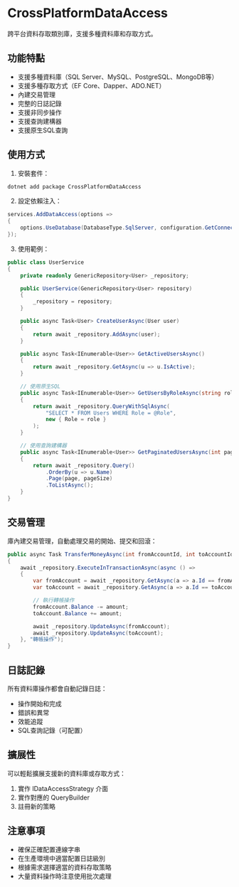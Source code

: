 # CrossPlatformDataAccess

跨平台資料存取類別庫，支援多種資料庫和存取方式。

## 功能特點

- 支援多種資料庫（SQL Server、MySQL、PostgreSQL、MongoDB等）
- 支援多種存取方式（EF Core、Dapper、ADO.NET）
- 內建交易管理
- 完整的日誌記錄
- 支援非同步操作
- 支援查詢建構器
- 支援原生SQL查詢

## 使用方式

1. 安裝套件：

```bash
dotnet add package CrossPlatformDataAccess
```

2. 設定依賴注入：

```csharp
services.AddDataAccess(options =>
{
    options.UseDatabase(DatabaseType.SqlServer, configuration.GetConnectionString("DefaultConnection"));
});
```

3. 使用範例：

```csharp
public class UserService
{
    private readonly GenericRepository<User> _repository;

    public UserService(GenericRepository<User> repository)
    {
        _repository = repository;
    }

    public async Task<User> CreateUserAsync(User user)
    {
        return await _repository.AddAsync(user);
    }

    public async Task<IEnumerable<User>> GetActiveUsersAsync()
    {
        return await _repository.GetAsync(u => u.IsActive);
    }

    // 使用原生SQL
    public async Task<IEnumerable<User>> GetUsersByRoleAsync(string role)
    {
        return await _repository.QueryWithSqlAsync(
            "SELECT * FROM Users WHERE Role = @Role",
            new { Role = role }
        );
    }

    // 使用查詢建構器
    public async Task<IEnumerable<User>> GetPaginatedUsersAsync(int page, int pageSize)
    {
        return await _repository.Query()
            .OrderBy(u => u.Name)
            .Page(page, pageSize)
            .ToListAsync();
    }
}
```

## 交易管理

庫內建交易管理，自動處理交易的開始、提交和回滾：

```csharp
public async Task TransferMoneyAsync(int fromAccountId, int toAccountId, decimal amount)
{
    await _repository.ExecuteInTransactionAsync(async () =>
    {
        var fromAccount = await _repository.GetAsync(a => a.Id == fromAccountId);
        var toAccount = await _repository.GetAsync(a => a.Id == toAccountId);

        // 執行轉帳操作
        fromAccount.Balance -= amount;
        toAccount.Balance += amount;

        await _repository.UpdateAsync(fromAccount);
        await _repository.UpdateAsync(toAccount);
    }, "轉帳操作");
}
```

## 日誌記錄

所有資料庫操作都會自動記錄日誌：

- 操作開始和完成
- 錯誤和異常
- 效能追蹤
- SQL查詢記錄（可配置）

## 擴展性

可以輕鬆擴展支援新的資料庫或存取方式：

1. 實作 IDataAccessStrategy 介面
2. 實作對應的 QueryBuilder
3. 註冊新的策略

## 注意事項

- 確保正確配置連線字串
- 在生產環境中適當配置日誌級別
- 根據需求選擇適當的資料存取策略
- 大量資料操作時注意使用批次處理

